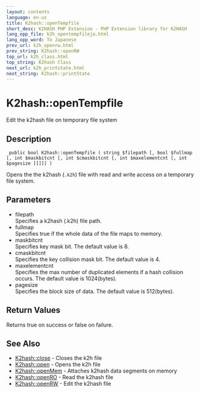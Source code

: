 ```yaml
---
layout: contents
language: en-us
title: K2hash::openTempfile
short_desc: K2HASH PHP Extension - PHP Extension library for K2HASH
lang_opp_file: k2h_opentempfileja.html
lang_opp_word: To Japanese
prev_url: k2h_openrw.html
prev_string: K2hash::openRW
top_url: k2h_class.html
top_string: K2hash Class
next_url: k2h_printstate.html
next_string: K2hash::printState
---
```


# K2hash::openTempfile
Edit the k2hash file on temporary file system

## Description

```
 public bool K2hash::openTempfile ( string $filepath [, bool $fullmap [, int $maskbitcnt [, int $cmaskbitcnt [, int $maxelementcnt [, int $pagesize ]]]]] )
```

Opens the the k2hash (`.k2h`) file with read and write access on a temporary file system. 

## Parameters
- filepath  
Specifies a k2hash (.k2h) file path.
- fullmap  
Specifies true if the whole data of the file maps to memory.
- maskbitcnt  
Specifies key mask bit. The default value is 8.
- cmaskbitcnt  
Specifies the key collision mask bit. The default value is 4.
- maxelementcnt  
Specifies the max number of duplicated elements if a hash collision occurs. The default value is 1024(bytes).
- pagesize  
Specifies the block size of data. The default value is 512(bytes).

## Return Values
Returns true on success or false on failure. 

## See Also
- [K2hash::close](k2h_close.html) - Closes the k2h file
- [K2hash::open](k2h_open.html) - Opens the k2h file
- [K2hash::openMem](k2h_openmem.html) - Attaches k2hash data segments on memory
- [K2hash::openRO](k2h_openro.html) - Read the k2hash file
- [K2hash::openRW](k2h_openrw.html) - Edit the k2hash file
